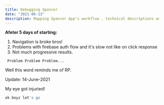 ```yaml
---
title: Debugging Spancer
date: "2021-06-13"
description: Mapping Spancer App's workflow , technical descriptions and Problems
---
```


**Afeter 5 days of starting:**

1. Navigation is broke bros!
2. Problems with firebase auth flow and it's slow not like on click response
3. Not much progressive results.

` Problem Problem Problem...`
<br />

Well this word reminds me of RP.

Update: 14-June-2021

My eye got injuried!  


```bash
ok boyz let's go
```



